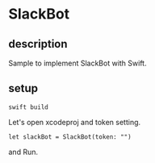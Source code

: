 # SlackBot

## description
Sample to implement SlackBot with Swift.  

## setup
```
swift build
```

Let's open xcodeproj and token setting.  
```
let slackBot = SlackBot(token: "")
```

and Run.  
